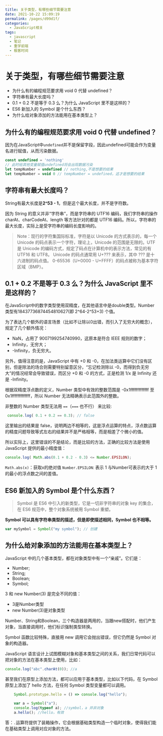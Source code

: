 ```yaml
---
title: 关于类型，有哪些细节需要注意
date: 2021-10-22 15:09:19
permalink: /pages/d99d1f/
categories:
  - JavaScript相关
tags:
  - javascript
  - 笔记
  - 重学前端
  - 极客时间
---
```


# 关于类型，有哪些细节需要注意


* 为什么有的编程规范要求用 void 0 代替 undefined？
* 字符串有最大长度吗？
* 0.1 + 0.2 不是等于 0.3 么？为什么 JavaScript 里不是这样的？
* ES6 新加入的 Symbol 是个什么东西？
* 为什么给对象添加的方法能用在基本类型上？

## 为什么有的编程规范要求用 void 0 代替 undefined？
因为在JavaScript中```undefined```并不是保留字段，因此undefined可能会作为变量名进行赋值，从而污染数据。

```javascript
const undefined = 'nothing'
// 此时给其他变量赋值undefined将会出现数据污染
let tempNumber = undefined // nothing,不是想要的结果
let tempNumber = void 0 // tempNumber = undefined，这才是想要的结果
```

## 字符串有最大长度吗？

String有最大长度是**2^53 - 1**，但是这个最大长度，并不是字符数。

因为 String 的意义并非“字符串”，而是字符串的 UTF16 编码，我们字符串的操作 charAt、charCodeAt、length 等方法针对的都是 UTF16 编码。所以，字符串的最大长度，实际上是受字符串的编码长度影响的。

> Note：现行的字符集国际标准，字符是以 Unicode 的方式表示的，每一个 Unicode 的码点表示一个字符，理论上，Unicode 的范围是无限的。UTF 是 Unicode 的编码方式，规定了码点在计算机中的表示方法，常见的有 UTF16 和 UTF8。 Unicode 的码点通常用 U+??? 来表示，其中 ??? 是十六进制的码点值。 0-65536（U+0000 - U+FFFF）的码点被称为基本字符区域（BMP）。

## 0.1 + 0.2 不是等于 0.3 么？为什么 JavaScript 里不是这样的？

在JavaScript中的数字类型使用双精度，在其他语言中是double类型。Number类型有18437736874454810627(即 2^64-2^53+3) 个值。

为了表达几个额外的语言场景（比如不让除以0出错，而引入了无穷大的概念），规定了几个额外情况：

* NaN，占用了 9007199254740990，这原本是符合 IEEE 规则的数字；
* Infinity，无穷大；
* -Infinity，负无穷大。

另外，值得注意的是，JavaScript 中有 +0 和 -0，在加法类运算中它们没有区别，但是除法的场合则需要特别留意区分，“忘记检测除以 -0，而得到负无穷大”的情况经常会导致错误，而区分 +0 和 -0 的方式，正是检测 1/x 是 Infinity 还是 -Infinity。

根据双精度浮点数的定义，Number 类型中有效的整数范围是 -0x1fffffffffffff 至 0x1fffffffffffff，所以 Number 无法精确表示此范围外的整数。

非整数的 Number 类型无法用 ```==```（```===``` 也不行） 来比较:

```javascript
 console.log( 0.1 + 0.2 == 0.3); // false
```

这里输出的结果是 false，说明两边不相等的，这是浮点运算的特点，浮点数运算的精度问题导致等式左右的结果并不是严格相等，而是相差了个微小的值。

所以实际上，这里错误的不是结论，而是比较的方法，正确的比较方法是使用 JavaScript 提供的最小精度值：

```javascript
console.log( Math.abs(0.1 + 0.2 - 0.3) <= Number.EPSILON);
```
```Math.abs(x)```：获取x的绝对值
```Number.EPSILON```: 表示 1 与Number可表示的大于 1 的最小的浮点数之间的差值。

## ES6 新加入的 Symbol 是个什么东西？

> Symbol 是 ES6 中引入的新类型，它是一切非字符串的对象 key 的集合，在 ES6 规范中，整个对象系统被用 Symbol 重塑。

**Symbol 可以具有字符串类型的描述，但是即使描述相同，Symbol 也不相等。**

```javascript
var mySymbol = Symbol("my symbol"); // 创建
```

## 为什么给对象添加的方法能用在基本类型上？

JavaScript 中的几个基本类型，都在对象类型中有一个“亲戚”。它们是：
* Number;
* String;
* Boolean;
* Symbol;

3 和 new Number(3) 是完全不同的值：
* 3是Number类型
* new Number(3)是对象类型

Number、String和Boolean，三个构造器是两用的，当跟new搭配时，他们产生对象，当直接调用时，他们标识强制类型转换。

Symbol 函数比较特殊，直接用 new 调用它会抛出错误，但它仍然是 Symbol 对象的构造器。

JavaScript 语言设计上试图模糊对象和基本类型之间的关系，我们日常代码可以把对象的方法在基本类型上使用，比如：

```javascript
console.log("abc".charAt(0)); //a
```

甚至我们在原型上添加方法，都可以应用于基本类型，比如以下代码，在 Symbol 原型上添加了 hello 方法，在任何 Symbol 类型变量都可以调用。

```javascript
    Symbol.prototype.hello = () => console.log("hello");
 
    var a = Symbol("a");
    console.log(typeof a); //symbol，a 并非对象
    a.hello(); //hello，有效
```

答：```.```运算符提供了装箱操作，它会根据基础类型构造一个临时对象，使得我们能在基础类型上调用对应对象的方法。

